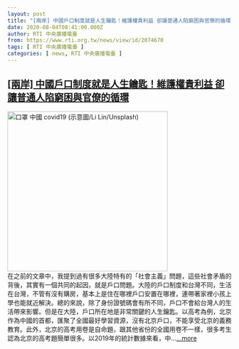 ```yaml
---
layout: post
title: "[兩岸] 中國戶口制度就是人生鑰匙！維護權貴利益 卻讓普通人陷窮困與官僚的循環"
date: 2020-08-04T08:41:00.000Z
author: RTI 中央廣播電臺
from: https://www.rti.org.tw/news/view/id/2074670
tags: [ RTI 中央廣播電臺 ]
categories: [ news, RTI 中央廣播電臺 ]
---
```

<!--1596530460000-->
[[兩岸] 中國戶口制度就是人生鑰匙！維護權貴利益 卻讓普通人陷窮困與官僚的循環](https://www.rti.org.tw/news/view/id/2074670)
------

<div>
<img src="https://static.rti.org.tw/assets/thumbnails/2020/08/04/f3edacc685b2da1d94ee05abf1efcdaf.jpg" width="360" alt="口罩 中國 covid19 (示意圖/Li Lin/Unsplash)" title="口罩 中國 covid19 (示意圖/Li Lin/Unsplash)"><br>在之前的文章中，我提到過有很多大陸特有的「社會主義」問題，這些社會矛盾的背後，其實有一個共同的起因，就是戶口問題。大陸的戶口制度和台灣不同，生活在台灣，不管有沒有購房，基本上是住在哪裡戶口安置在哪裡，連帶著家裡小孩上學也能就近解決。總的來說，除了身份證號碼會有所不同，戶口不會給台灣人的生活帶來影響。但是在大陸，戶口所在地是非常關鍵的人生鑰匙。以高考為例，北京作為中國的首都，匯聚了全國最好學習資源，沒有北京戶口，不能享受北京的義務教育。此外，北京的高考用卷是自命題，跟其他省份的全國用卷不一樣，很多考生認為北京的高考題簡單很多。以2019年的統計數據來看，中...<a target="_blank" href="https://www.rti.org.tw/news/view/id/2074670">...more</a>
</div>

